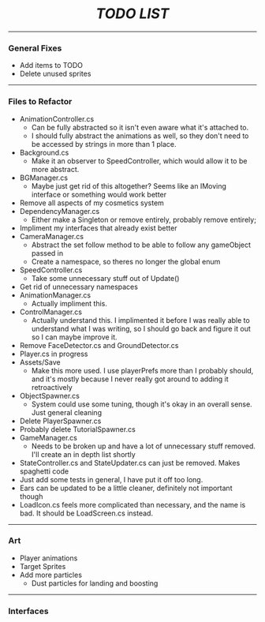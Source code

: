 <div id="header" align="center">
    <h1><em>TODO LIST</em></h1>
</div>

---
<div id="general" align="left">
    <h3>General Fixes</h3>
    <ul>
        <li>Add items to TODO</li>
        <li>Delete unused sprites</li>
    </ul>
</div>

---
<div id="reffiles" align="left">
    <h3>Files to Refactor</h3>
    <ul>
        <li>AnimationController.cs
            <ul>
                <li>Can be fully abstracted so it isn't even aware what it's attached to.</li>
                <li>I should fully abstract the animations as well, so they don't need to be accessed by strings in more than 1 place.</li>
            </ul>
        </li>
        <li>Background.cs
            <ul>
                <li>Make it an observer to SpeedController, which would allow it to be more abstract.</li>
            </ul>
        </li>
        <li>BGManager.cs
            <ul>
                <li>Maybe just get rid of this altogether? Seems like an IMoving interface or something would work better</li>
            </ul>
        </li>
        <li>Remove all aspects of my cosmetics system</li>
        <li>DependencyManager.cs
            <ul>
                <li>Either make a Singleton or remove entirely, probably remove entirely;
            </ul>
        </li>
        <li>Impliment my interfaces that already exist better</li>
        <li>CameraManager.cs
            <ul>
                <li>Abstract the set follow method to be able to follow any gameObject passed in</li>
                <li>Create a namespace, so theres no longer the global enum</li>
            </ul>
        </li>
        <li>SpeedController.cs
            <ul>
                <li>Take some unnecessary stuff out of Update()</li>
            </ul>
        </li>
        <li>Get rid of unnecessary namespaces</li>
        <li>AnimationManager.cs
            <ul>
                <li>Actually impliment this.</li>
            </ul>
        </li>
        <li>ControlManager.cs
            <ul>
                <li>Actually understand this. I implimented it before I was really able to understand what I was writing, so I should go back and figure it out so I can maybe improve it.</li>
            </ul>
        </li>
        <li>Remove FaceDetector.cs and GroundDetector.cs</li>
        <li>Player.cs in progress</li>
        <li>Assets/Save
            <ul>
                <li>Make this more used. I use playerPrefs more than I probably should, and it's mostly because I never really got around to adding it retroactively</li>
            </ul> 
        </li>
        <li>ObjectSpawner.cs
            <ul>
                <li>System could use some tuning, though it's okay in an overall sense. Just general cleaning</li>
            </ul>
        </li>
        <li>Delete PlayerSpawner.cs</li>
        <li>Probably delete TutorialSpawner.cs</li>
        <li>GameManager.cs
            <ul>
                <li>Needs to be broken up and have a lot of unnecessary stuff removed. I'll create an in depth list shortly</li>
            </ul>
        </li>
        <li>StateController.cs and StateUpdater.cs can just be removed. Makes spaghetti code</li>
        <li>Just add some tests in general, I have put it off too long.</li>
        <li>Ears can be updated to be a little cleaner, definitely not important though</li>
        <li>LoadIcon.cs feels more complicated than necessary, and the name is bad. It should be LoadScreen.cs instead.</li>
    </ul>
</div>

---
<div id="art" align="left">
    <h3>Art</h3>
    <ul>
        <li>Player animations</li>
        <li>Target Sprites</li>
        <li>Add more particles
            <ul>
                <li>Dust particles for landing and boosting</li>
            </ul>
        </li>
    </ul>
</div>

---
<div id="interfaces" align="left">
    <h3>Interfaces</h3>
    <ul>
    </ul>
</div>